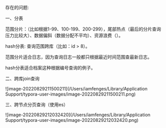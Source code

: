 存在的问题: 

一、分表

范围分片：（比如根据1-99、100-199、200-299），尾部热点（最后的分片查询压力比较大）、数据偏斜（数据分配不平均）、资源浪费（）。

hash分表:  查询范围跨库（比如：id > 8）。

范围分片适合日志，因为查询日志一般都只根据最近时间范围查最新日志。

hash分表适合档案这种根据编号查询的例子。 



二、跨库join查询

![image-20220829211500211](/Users/iamfenges/Library/Application Support/typora-user-images/image-20220829211500211.png)

三、跨节点分页查询（使用es）

![image-20220829212032420](/Users/iamfenges/Library/Application Support/typora-user-images/image-20220829212032420.png)

